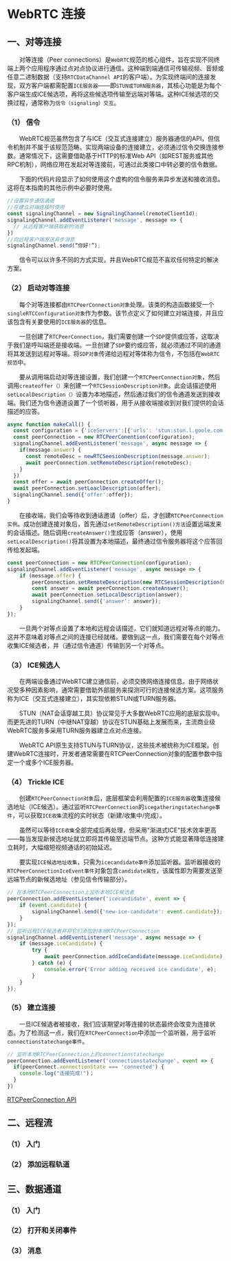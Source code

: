 # WebRTC 连接

## 一、对等连接
&emsp;&emsp;对等连接（Peer connections）是`WebRTC`规范的核心组件，旨在实现不同终端上两个应用程序通过点对点协议进行通信。这种端到端通信可传输视频、音频或任意二进制数据（支持`RTCDataChannel API`的客户端）。为实现终端间的连接发现，双方客户端都需配置`ICE服务器`——即`STUN或TURN服务器`，其核心功能是为每个客户端生成ICE候选项，再将这些候选项传输至远端对等端。这种ICE候选项的交换过程，通常称为`信令（signaling）交互`。

### （1） 信令
&emsp;&emsp;WebRTC规范虽然包含了与ICE（交互式连接建立）服务器通信的API，但信令机制并不属于该规范范畴。实现两端设备的连接建立，必须通过信令交换连接参数。通常情况下，这需要借助基于HTTP的标准Web API（如REST服务或其他RPC机制），网络应用在发起对等连接前，可通过此类接口中转必要的信令数据。

&emsp;&emsp;下面的代码片段显示了如何使用这个虚构的信令服务来异步发送和接收消息。这将在本指南的其他示例中必要时使用。
```js
//设置异步通信通道
//在建立对端连接时使用
const signalingChannel = new SignalingChannel(remoteClientId);
signalingChannel.addEventListener('message', message => {
  // 从远程客户端获取新的消息
})
//向远程客户端发送异步消息
signalingChannel.send(“你好!”);
```
&emsp;&emsp;信令可以以许多不同的方式实现，并且WebRTC规范不喜欢任何特定的解决方案。

### （2） 启动对等连接
&emsp;&emsp;每个对等连接都由`RTCPeerConnection对象`处理。该类的构造函数接受一个`singleRTCConfiguration对象`作为参数。该节点定义了如何建立对端连接，并且应该包含有关要使用的`ICE服务器`的信息。

&emsp;&emsp;一旦创建了`RTCPeerConnection`，我们需要创建一个`SDP`提供或应答，这取决于我们是呼叫端还是接收端。一旦创建了`SDP`要约或应答，就必须通过不同的通道将其发送到远程对等端。将`SDP对象`传递给远程对等体称为信令，不包括在`WebRTC规范`中。

&emsp;&emsp;要从调用端启动对等连接设置，我们创建一个`RTCPeerConnection对象`，然后调用`createoffer（）`来创建一个`RTCSessionDescription对象`。此会话描述使用`setLocalDescription（）`设置为本地描述，然后通过我们的信令通道发送到接收端。我们还为信令通道设置了一个侦听器，用于从接收端接收到对我们提供的会话描述的应答。

```js
async function makeCall() {
  const configuration = {'iceServers':[{'urls': 'stun:stun.l.goole.com:19302'}]}
  const peerConnection = new RTCPeerConention(configuration);
  signalingChannel.addEventListener('message', async message => {
    if(message.answer) {
      const remoteDesc = newRTCSeesionDescription(message.answer);
      await peerConnection.setRemoteDescription(remoteDesc);
    }
  })
  const offer = await peerConnection.createOffer();
  await peerConnection.setLoaclDescription(offer);
  signalingChannel.send({'offer':offer});
}
```
&emsp;&emsp;在接收端，我们会等待收到通话邀请（offer）后，才创建`RTCPeerConnection实例`。成功创建连接对象后，首先通过`setRemoteDescription()方法`设置远端发来的会话描述。随后调用`createAnswer()`生成应答（answer），使用`setLocalDescription()`将其设置为本地描述，最终通过信令服务器将这个应答回传给发起端。

```js
const peerConnection = new RTCPeerConnection(configuration);
signalingChannel.addEventListener('message', async message => {
    if (message.offer) {
        peerConnection.setRemoteDescription(new RTCSessionDescription(message.offer));
        const answer = await peerConnection.createAnswer();
        await peerConnection.setLocalDescription(answer);
        signalingChannel.send({'answer': answer});
    }
});
```
&emsp;&emsp;一旦两个对等点设置了本地和远程会话描述，它们就知道远程对等点的能力。这并不意味着对等点之间的连接已经就绪。要做到这一点，我们需要在每个对等点收集ICE候选者，并（通过信令通道）传输到另一个对等点。

### （3） ICE候选人
&emsp;&emsp;在两端设备通过WebRTC建立通信前，必须交换网络连接信息。由于网络状况受多种因素影响，通常需要借助外部服务来探测可行的连接候选方案。这项服务称为ICE（交互式连接建立），其实现依赖STUN或TURN服务器。

&emsp;&emsp;STUN（NAT会话穿越工具）协议常见于大多数WebRTC应用的底层实现中。而更先进的TURN（中继NAT穿越）协议在STUN基础上发展而来，主流商业级WebRTC服务多采用TURN服务器建立点对点连接。

&emsp;&emsp;WebRTC API原生支持STUN与TURN协议，这些技术被统称为ICE框架。创建WebRTC连接时，开发者通常需要在RTCPeerConnection对象的配置参数中指定一个或多个ICE服务器。

### （4） Trickle ICE
&emsp;&emsp;创建`RTCPeerConnection对象`后，底层框架会利用配置的`ICE服务器`收集连接候选地址（ICE候选）。通过监听`RTCPeerConnection`的`icegatheringstatechange事件`，可以获取`ICE收集`流程的实时状态（新建/收集中/完成）。

&emsp;&emsp;虽然可以等待`ICE收集`全部完成后再处理，但采用"渐进式ICE"技术效率更高——每当发现新候选地址就立即将其传输至远端节点。这种方式能显著降低连接建立耗时，大幅缩短视频通话的初始延迟。

&emsp;&emsp;要实现`ICE候选地址收集`，只需为`icecandidate事件`添加监听器。监听器接收的`RTCPeerConnectionIceEvent事件`对象包含`candidate属性`，该属性即为需要发送至远端节点的新候选地址（参见信令传输部分）。
```js
// 在本地RTCPeerConnection上监听本地ICE候选者
peerConnection.addEventListener('icecandidate', event => {
    if (event.candidate) {
        signalingChannel.send({'new-ice-candidate': event.candidate});
    }
});
// 监听远程ICE候选者并将它们添加到本地RTCPeerConnection
signalingChannel.addEventListener('message', async message => {
    if (message.iceCandidate) {
        try {
            await peerConnection.addIceCandidate(message.iceCandidate);
        } catch (e) {
            console.error('Error adding received ice candidate', e);
        }
    }
});
```
### （5） 建立连接
&emsp;&emsp;一旦ICE候选者被接收，我们应该期望对等连接的状态最终会改变为连接状态。为了检测这一点，我们在`RTCPeerConnection`中添加一个监听器，用于监听`connectionstatechange事件`。
```js
// 监听本地RTCPeerConnection上的connectionstatechange
peerConnection.addEventListener('connectionstatechange', event => {
  if(peerConnect.xonnectionState === 'connected') {
    console.log("连接完成!")；
  }
})
```
[RTCPeerConnection API](https://developer.mozilla.org/zh-CN/docs/Web/API/RTCPeerConnection)

## 二、远程流

### （1） 入门

### （2） 添加远程轨道

## 三、数据通道

### （1） 入门

### （2） 打开和关闭事件

### （3） 消息